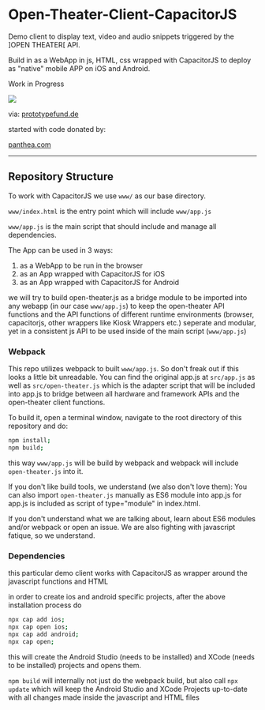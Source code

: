 # Open-Theater-Client-CapacitorJS

Demo client to display text, video and audio snippets triggered by the ]OPEN THEATER[ API.

Build in as a WebApp in js, HTML, css wrapped with CapacitorJS to deploy as "native" mobile APP on iOS and Android.

Work in Progress

<a href="https://www.bmbf.de/"><img src="https://prototypefund.de/wp-content/uploads/2016/07/logo-bmbf.svg"></a>

via:
<a href="https://www.prototypefund.de/">prototypefund.de</a>

started with code donated by:

<a href="https://www.panthea.com/">panthea.com</a>

____

## Repository Structure

To work with CapacitorJS we use `www/` as our base directory.

`www/index.html` is the entry point which will include `www/app.js`

`www/app.js` is the main script that should include and manage all dependencies. 

The App can be used in 3 ways:

1) as a WebApp to be run in the browser
2) as an App wrapped with CapacitorJS for iOS
3) as an App wrapped with CapacitorJS for Android

we will try to build open-theater.js as a bridge module to be imported into any webapp (in our case `www/app.js`) to keep the open-theater API functions and the API functions of different runtime environments (browser, capacitorjs, other wrappers like Kiosk Wrappers etc.) seperate and modular, yet in a consistent js API to be used inside of the main script (`www/app.js`)

### Webpack

This repo utilizes webpack to built `www/app.js`. So don't freak out if this looks a little bit unreadable. You can find the original app.js at `src/app.js` as well as `src/open-theater.js` which is the adapter script that will be included into app.js to bridge between all hardware and framework APIs and the open-theater client functions. 

To build it, open a terminal window, navigate to the root directory of this repository and do: 

```bash
npm install;
npm build;
```

this way `www/app.js` will be build by webpack and webpack will include `open-theater.js` into it.

If you don't like build tools, we understand (we also don't love them): You can also import `open-theater.js` manually as ES6 module into app.js for app.js is included as script of type="module" in ìndex.html.

If you don't understand what we are talking about, learn about ES6 modules and/or webpack or open an issue. We are also fighting with javascript fatique, so we understand.


### Dependencies

this particular demo client works with CapacitorJS as wrapper around the javascript functions and HTML

in order to create ios and android specific projects, after the above installation process do

```bash
npx cap add ios;
npx cap open ios;
npx cap add android;
npx cap open;
```

this will create the Android Studio (needs to be installed) and XCode (needs to be installed) projects and opens them.

`npm build` will internally not just do the webpack build, but also call `npx update` which will keep the Android Studio and XCode Projects up-to-date with all changes made inside the javascript and HTML files